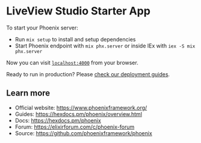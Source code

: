 # LiveView Studio Starter App

To start your Phoenix server:

  * Run `mix setup` to install and setup dependencies
  * Start Phoenix endpoint with `mix phx.server` or inside IEx with `iex -S mix phx.server`

Now you can visit [`localhost:4000`](http://localhost:4000) from your browser.

Ready to run in production? Please [check our deployment guides](https://hexdocs.pm/phoenix/deployment.html).

## Learn more

  * Official website: <https://www.phoenixframework.org/>
  * Guides: <https://hexdocs.pm/phoenix/overview.html>
  * Docs: <https://hexdocs.pm/phoenix>
  * Forum: <https://elixirforum.com/c/phoenix-forum>
  * Source: <https://github.com/phoenixframework/phoenix>
